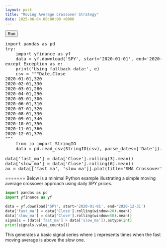 ```yaml
---
layout: post
title: "Moving Average Crossover Strategy"
date: 2025-06-04 00:00:00 +0000
---
```



<button id="run-notebook">Run</button>

<pre data-executable="true" data-language="python">
import pandas as pd
try:
    import yfinance as yf
    data = yf.download('SPY', start='2020-01-01', end='2020-12-31')
except Exception as e:
    print('Using fallback data:', e)
    csv = """Date,Close
2020-01-01,320
2020-02-01,330
2020-03-01,280
2020-04-01,290
2020-05-01,300
2020-06-01,310
2020-07-01,320
2020-08-01,330
2020-09-01,340
2020-10-01,350
2020-11-01,360
2020-12-01,370
"""
    from io import StringIO
    data = pd.read_csv(StringIO(csv), parse_dates=['Date']).set_index('Date')

data['fast_ma'] = data['Close'].rolling(3).mean()
data['slow_ma'] = data['Close'].rolling(6).mean()
ax = data[['fast_ma', 'slow_ma']].plot(title='SMA Crossover')
</pre>
<script>
document.getElementById('run-notebook').addEventListener('click', function() {
  thebe.bootstrap();
});
</script>

=======
Below is a minimal Python example illustrating a simple moving average crossover approach using daily SPY prices.

```python
import pandas as pd
import yfinance as yf

data = yf.download('SPY', start='2020-01-01', end='2020-12-31')
data['fast_ma'] = data['Close'].rolling(window=20).mean()
data['slow_ma'] = data['Close'].rolling(window=50).mean()
signals = (data['fast_ma'] > data['slow_ma']).astype(int)
print(signals.value_counts())
```

This generates a basic signal series where `1` represents times when the fast moving average is above the slow one.

